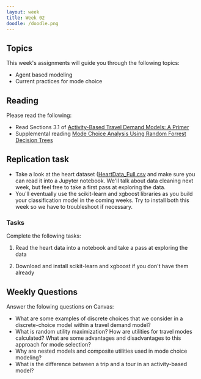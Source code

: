 ```yaml
---
layout: week
title: Week 02
doodle: /doodle.png
---
```


## Topics

This week's assignments will guide you through the following topics:
* Agent based modeling
* Current practices for mode choice

## Reading

Please read the following:
* Read Sections 3.1  of [Activity-Based Travel Demand Models: A Primer](http://onlinepubs.trb.org/onlinepubs/shrp2/SHRP2_C46.pdf)
* Supplemental reading [Mode Choice Analysis Using Random Forrest Decision Trees](https://www.sciencedirect.com/science/article/pii/S2352146516307347)

## Replication task
* Take a look at the heart dataset ([HeartData_Full.csv](data/HeartData_Full.csv) and make sure you can read it into a Jupyter notebook. We'll talk about data cleaning next week, but feel free to take a first pass at exploring the data.
* You'll eventually use the scikit-learn and xgboost libraries as you build your classification model in the coming weeks. Try to install both this week so we have to troubleshoot if necessary. 

### Tasks

Complete the following tasks:

1. Read the heart data into a notebook and take a pass at exploring the data

2. Download and install scikit-learn and xgboost if you don't have them already

## Weekly Questions
Answer the folowing questions on Canvas:
* What are some examples of discrete choices that we consider in a discrete-choice model within a travel demand model?
* What is random utility maximization? How are utilities for travel modes calculated? What are some advantages and disadvantages to this approach for mode selection?
* Why are nested models and composite utilities used in mode choice modeling?
* What is the difference between a trip and a tour in an activity-based model?
